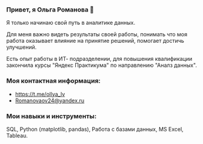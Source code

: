   ### Привет, я Ольга Романова 👋
  Я только начинаю свой путь в аналитике данных. 
  
  Для меня важно видеть результаты своей работы, понимать что моя работа оказывает влияние на принятие решений, помогает достичь улучшений. 
  
  Есть опыт работы в ИТ- подразделении, для повышения квалификации закончила курсы "Яндекс Практикума" по направлению "Аналз данных".
  
  ### Моя контактная информация:
  - https://t.me/ollya_lv
  - Romanovaov24@yandex.ru

  ### Мои навыки и инструменты:
  SQL, Python (matplotlib, pandas), Работа с базами данных, MS Excel, Tableau. 

